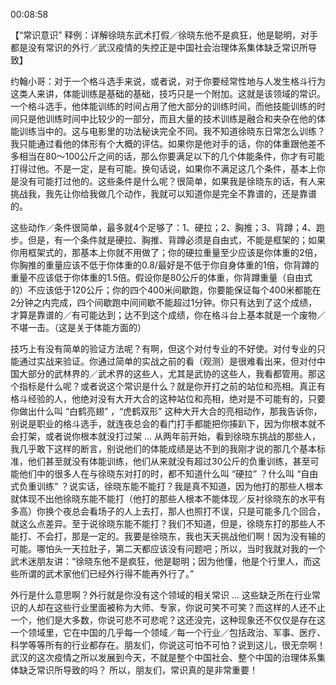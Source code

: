 00:08:58

【“常识意识” 释例：详解徐晓东武术打假／徐晓东他不是疯狂，他是聪明，对手都是没有常识的外行／武汉疫情的失控正是中国社会治理体系集体缺乏常识所导致】

约翰小哥：对于一个格斗选手来说，或者说，对于你要经常性地与人发生格斗行为这类人来讲，体能训练是基础的基础，技巧只是一个附加。这就是该领域的常识。一个格斗选手，他体能训练的时间占用了他大部分的训练时间，而他技能训练的时间只是他训练时间中比较少的一部分，而且大量的技术训练是融合和夹杂在他的体能训练当中的。这与电影里的功法秘诀完全不同。我不知道徐晓东日常怎么训练？我只能通过看他的体形有个大概的评估。如果你是他对手的话，你的体重跟他差不多相当在80～100公斤之间的话，那么你要满足以下的几个体能条件，你才有可能打得过他。不是一定，是有可能。换句话说，如果你不满足这几个条件，基本上你是没有可能打过他的。这些条件是什么呢？很简单，如果我是徐晓东的话，有人来挑战我，我先让你给我做几个动作，我就可以知道你是完全不靠谱的，还是靠谱的。

这些动作／条件很简单，最多就4个足够了：1、硬拉；2、胸推；3、背蹲；4、跑步。但是，有一个条件就是硬拉、胸推、背蹲必须是自由式，不能是框架的；如果你用框架式的，那基本上你就不用做了；你的硬拉重量至少应该是你体重的2倍，你胸推的重量应该不低于你体重的0.8/最好是不低于你自身体重的1倍，你背蹲的重量不应该低于你体重的1.5倍。假设你是80公斤的体重，你背蹲重量（自由式的）不应该低于120公斤；你的四个400米间歇跑，你要能保证每个400米都能在2分钟之内完成，四个间歇跑中间间歇不能超过1分钟。你只有达到了这个成绩，才算是靠谱的／有可能达到；达不到这个成绩，你在格斗台上基本就是一个废物／不堪一击。（这是关于体能方面的）

技巧上有没有简单的验证方法呢？有啊，但这个对付专业的不好使。对付专业的只能通过实战来验证。你通过简单的实战之前的看（观测）是很难看出来，但对付中国大部分的武林界的／武术界的这些人，尤其是武协的这些人，我看都管用。那这个指标是什么呢？或者说这个常识是什么？就是你开打之前的站位和亮相。真正有格斗经验的人，他绝对没有大开大合的这种站位和亮相，绝对是不可能有的，只要你做出什么叫 “白鹤亮翅” ，“虎鹤双形” 这种大开大合的亮相动作，那我告诉你，别说是职业的格斗选手，就连夜总会的看门打手都能把你揍趴下，因为你根本就不会打架，或者说你根本就没打过架 ... 从两年前开始，看到徐晓东挑战的那些人，我几乎敢下这样的断言，别说他们的体能成绩是达不到的我刚才说的那几个基本标准，他们甚至就没有体能训练，他们从来就没有超过30公斤的负重训练，甚至可能他们中的很多人在与徐晓东对打的时，都不知道什么叫 “硬拉” ？什么叫 “自由式负重训练” ？说实话，徐晓东能不能打？我是真不知道，因为他打的那些人根本就体现不出他徐晓东能不能打（他打的那些人根本不能体现／反衬徐晓东的水平有多高）你换个夜总会看场子的人上去打，那人也照打不误，只是可能多几个回合，就这么点差异。至于说徐晓东能不能打？我们不知道，但是，徐晓东打的那些人不能打、不会打，那是一定的。我要是徐晓东，我也天天挑战他们啊！因为没有输的可能。哪怕头一天拉肚子，第二天都应该没有问题吧；所以，当时我就对我的一个武术迷朋友讲：“徐晓东他不是疯狂，他是聪明；因为他懂，他是个行里人，而这些所谓的武术家他们已经外行得不能再外行了。”

外行是什么意思啊？外行就是你没有这个领域的相关常识 ... 这些缺乏所在行业常识的人却在这些行业里面被称为大师、专家，你说可笑不可笑？而这样的人还不止一个，他们是大多数，你说可悲不可悲呢？这还没完，这种现象还不仅仅是存在这一个领域里，它在中国的几乎每一个领域／每一个行业／包括政治、军事、医疗、科学等等所有的行业都存在。朋友们，你说这可怕不可怕？说到这儿，很无奈啊！武汉的这次疫情之所以发展到今天，不就是整个中国社会、整个中国的治理体系集体缺乏常识所导致的吗？ 所以，朋友们，常识真的是非常重要！
